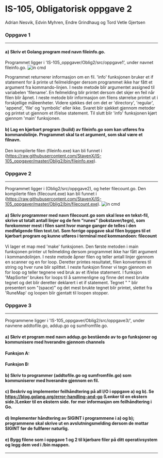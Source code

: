 # IS-105, Obligatorisk oppgave 2

Adrian Nesvik, Edvin Myhren, Endre Grindhaug og Tord Vetle Gjertsen


### Oppgave 1

----------------------------------------------------------------------------------------------------------

#### a) Skriv et Golang program med navn fileinfo.go​.
Programmet ligger i 'IS-105_oppgaver/Oblig2/src/oppgave1', under navnet fileinfo.go.
![in cmd](https://raw.githubusercontent.com/StavenX/IS-105_oppgaver/master/Oblig2/images/FileInfo.png "Shows file-information.")

Programmet returnerer informasjon om en fil. 'info' funksjonen bruker et if statement for å printe ut feilmeldinger dersom programmet ikke har fått et argument fra kommando-linjen. I neste metode blir argumentet assigned til variabelen 'filename'. En feilmelding blir printet dersom det skjer en feil når filen blir åpnet. I neste metode blir informasjon om filens størrelse printet ut i forskjellige måleenheter. Videre sjekkes det om det er 'directory', 'regular', 'append', 'file' og 'symbolic' eller ikke. Svaret blir sjekket gjennom metoder og printet ut gjennom et if/else statement. Til slutt blir 'info' funksjonen kjørt gjennom 'main' funksjonen.

#### b) Lag en kjørbart program (build) av fileinfo.go som kan utføres fra kommandolinje. Programmet skal ta et argument, som skal være et filnavn.
Den kompilerte filen (fileinfo.exe) kan bli funnet i (https://raw.githubusercontent.com/StavenX/IS-105_oppgaver/master/Oblig2/bin/fileinfo.exe).

### Oppgave 2

----------------------------------------------------------------------------------------------------------

Programmet ligger i (Oblig2/src/oppgave2), og heter filecount.go. Den kompilerte filen (filecount.exe) kan bli funnet i (https://raw.githubusercontent.com/StavenX/IS-105_oppgaver/master/Oblig2/bin/filecount.exe).
![in cmd](https://raw.githubusercontent.com/StavenX/IS-105_oppgaver/master/Oblig2/images/FileCount.png "Shows most used runes.")

#### a) Skriv programmer med navn filecount.go som skal lese en tekst-fil, skrive ut totalt antall linjer og de fem “runes” (bokstaver/tegn), som forekommer mest i filen samt hvor mange ganger de telles i den medfølgende filen text.txt. Som forrige oppgave skal filen bygges til et kjørbart program og kunne utføres i terminal med kommandoen: filecount  <filnavn>

Vi lager et map med 'make' funksjonen. Den første metoden i main funksjonen printer ut feilmelding dersom  programmet ikke har fått argument i kommandolinjen. I neste metode åpner filen og teller antall linjer gjennom en scanner og en for loop. Deretter printes resultatet, filen konverteres til string og hver rune blir splittet. I neste funksjon finner vi tegn gjennom en for loop og teller tegnene ved bruk av et if/else statement. I funksjon 'MapSorter' brukes for loops til å sammenligne og finne det mest brukte tegnet og det blir deretter deklarert i et if statement. Tegnet " " blir presentert som "(space)" og det mest brukte tegnet blir printet, slettet fra 'RuneMap' og loopen blir gjentatt til loopen stopper.

### Oppgave 3

----------------------------------------------------------------------------------------------------------

Programmene ligger i 'IS-105_oppgaver/Oblig2/src/oppgave3/', under navnene addtofile.go, addup.go og sumfromfile.go.

#### a) Skriv et program med navn addup.go bestående av to go funksjoner og kommunisere med hverandre gjennom channels
#### Funksjon A:
#### Funksjon B:
 

#### b) Skriv to programmer (addtofile.go og sumfromfile.go) som kommuniserer med hverandre gjennom en fil.


#### c) Beskriv og implementer feilhåndtering på all I/O i oppgave a) og b). Se https://blog.golang.org/error-handling-and-go (Lenker til en ekstern side.)Lenker til en ekstern side. for mer informasjon om feilhåndtering i Go.


#### d) Implementer håndtering av SIGINT i programmene i a) og b); programmene skal skrive ut en avslutningsmelding dersom de mottar SIGINT før de fullfører naturlig.


#### e) Bygg filene som i oppgave 1 og 2 til kjørbare filer på ditt operativsystem og legg dem ved i /bin mappen.

----------------------------------------------------------------------------------------------------------
